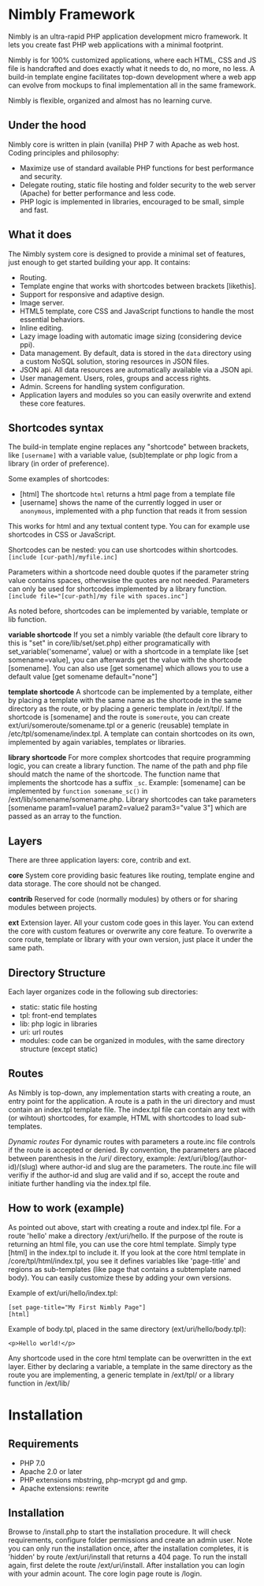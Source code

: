 Nimbly Framework
================
Nimbly is an ultra-rapid PHP application development micro framework. It lets you create fast PHP web applications with a minimal footprint. 

Nimbly is for 100% customized applications, where each HTML, CSS and JS file is handcrafted and does exactly what it needs to do, no more, no less.
A build-in template engine facilitates top-down development where a web app can evolve from mockups to final implementation all in the same framework.

Nimbly is flexible, organized and almost has no learning curve.


## Under the hood
Nimbly core is written in plain (vanilla) PHP 7 with Apache as web host. Coding principles and philosophy:
* Maximize use of standard available PHP functions for best performance and security. 
* Delegate routing, static file hosting and folder security to the web server (Apache) for better performance and less code.
* PHP logic is implemented in libraries, encouraged to be small, simple and fast.


## What it does
The Nimbly system core is designed to provide a minimal set of features, just enough to get started building your app. It contains:

* Routing.
* Template engine that works with shortcodes between brackets [likethis].
* Support for responsive and adaptive design.
* Image server.
* HTML5 template, core CSS and JavaScript functions to handle the most essential behaviors.
* Inline editing.
* Lazy image loading with automatic image sizing (considering device ppi).
* Data management. By default, data is stored in the `data` directory using a custom NoSQL solution, storing resources in JSON files. 
* JSON api. All data resources are automatically available via a JSON api.
* User management. Users, roles, groups and access rights.
* Admin. Screens for handling system configuration.
* Application layers and modules so you can easily overwrite and extend these core features.


## Shortcodes syntax
The build-in template engine replaces any "shortcode" between brackets, like `[username]` with a variable value, (sub)template or php logic from a library (in order of preference). 

Some examples of shortcodes:
* [html] The shortcode `html` returns a html page from a template file
* [username] shows the name of the currently logged in user or `anonymous`, implemented with a php function that reads it from session

This works for html and any textual content type. You can for example use shortcodes in CSS or JavaScript.

Shortcodes can be nested: you can use shortcodes within shortcodes. `[include [cur-path]/myfile.inc]`

Parameters within a shortcode need double quotes if the parameter string value contains spaces, otherwsise the quotes are not needed. Parameters can only be used for shortcodes implemented by a library function. `[include file="[cur-path]/my file with spaces.inc"]`

As noted before, shortcodes can be implemented by variable, template or lib function.

__variable shortcode__
If you set a nimbly variable (the default core library to this is "set" in core/lib/set/set.php) either programatically with set_variable('somename', value) or with a shortcode in a template like [set somename=value], you can afterwards get the value with the shortcode [somename]. You can also use [get somename] which allows you to use a default value [get somename default="none"]

__template shortcode__
A shortcode can be implemented by a template, either by placing a template with the same name as the shortcode in the same directory as the route, or by placing a generic template in /ext/tpl/. If the shortcode is [somename] and the route is `someroute`, you can create ext/uri/someroute/somename.tpl or a generic (reusable) template in /etc/tpl/somename/index.tpl. A template can contain shortcodes on its own, implemented by again variables, templates or libraries.

__library shortcode__
For more complex shortcodes that require programming logic, you can create a library function. The name of the path and php file should match the name of the shortcode. The function name that implements the shortcode has a suffix `_sc`. Example: [somename] can be implemented by `function somename_sc()` in /ext/lib/somename/somename.php.
Library shortcodes can take parameters [somename param1=value1 param2=value2 param3="value 3"] which are passed as an array to the function.


## Layers
There are three application layers: core, contrib and ext.

__core__
System core providing basic features like routing, template engine and data storage. The core should not be changed. 

__contrib__
Reserved for code (normally modules) by others or for sharing modules between projects.

__ext__
Extension layer. All your custom code goes in this layer. You can extend the core with custom features or overwrite any core feature. To overwrite a core route, template or library with your own version, just place it under the same path.


## Directory Structure
Each layer organizes code in the following sub directories:

* static: static file hosting
* tpl: front-end templates
* lib: php logic in libraries
* uri: url routes
* modules: code can be organized in modules, with the same directory structure (except static)


## Routes
As Nimbly is top-down, any implementation starts with creating a route, an entry point for the application. A route is a path in the uri directory and must contain an index.tpl template file. The index.tpl file can contain any text with (or wihtout) shortcodes, for example, HTML with shortcodes to load sub-templates.

_Dynamic routes_
For dynamic routes with parameters a route.inc file controls if the route is accepted or denied. By convention, the parameters are placed between parenthesis in the /uri/ directory, example: /ext/uri/blog/(author-id)/(slug) where author-id and slug are the parameters. The route.inc file will verifiy if the author-id and slug are valid and if so, accept the route and initiate further handling via the index.tpl file.


## How to work (example)
As pointed out above, start with creating a route and index.tpl file. For a route 'hello' make a directory /ext/uri/hello. If the purpose of the route is returning an html file, you can use the core html template. Simply type [html] in the index.tpl to include it. If you look at the core html template in /core/tpl/html/index.tpl, you see it defines variables like 'page-title' and regions as sub-templates (like page that contains a subtemplate named body). You can easily customize these by adding your own versions.

Example of ext/uri/hello/index.tpl:
```
[set page-title="My First Nimbly Page"]
[html]
```

Example of body.tpl, placed in the same directory (ext/uri/hello/body.tpl):
```
<p>Hello world!</p>
```

Any shortcode used in the core html template can be overwritten in the ext layer. Either by declaring a variable, a template in the same directory as the route you are implementing, a generic template in /ext/tpl/ or a library function in /ext/lib/


Installation
============

## Requirements
* PHP 7.0
* Apache 2.0 or later
* PHP extensions mbstring, php-mcrypt gd and gmp.
* Apache extensions: rewrite

## Installation
Browse to /install.php to start the installation procedure. It will check requirements, configure folder permissions and create an admin user. Note you can only run the installation once, after the installation completes, it is 'hidden' by route /ext/uri/install that returns a 404 page. To run the install again, first delete the route /ext/uri/install.
After installation you can login with your admin acount. The core login page route is /login.